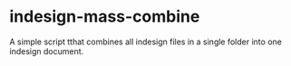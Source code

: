 # indesign-mass-combine
A simple script tthat combines all indesign files in a single folder into one indesign document.
